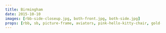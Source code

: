```yaml
---
title: Birmingham
date: 2015-10-10
images: [rbb-side-closeup.jpg, both-front.jpg, both-side.jpg]
props: [rbb, sb, picture-frame, aviators, pink-hello-kitty-chair, gold-crown, pink-sneakers, studded-black-choker, lunch-menu, money, picture-frame]
---
```

